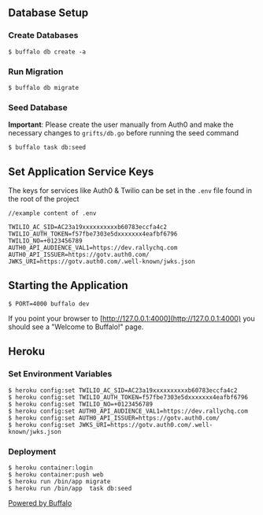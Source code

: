 ## Database Setup

### Create Databases

    $ buffalo db create -a

### Run Migration

    $ buffalo db migrate

### Seed Database

**Important**: Please create the user manually from Auth0 and make the necessary
changes to `grifts/db.go` before running the seed command

    $ buffalo task db:seed

## Set Application Service Keys

The keys for services like Auth0 & Twilio can be set in the `.env` file found in the root of the
project

```
//example content of .env

TWILIO_AC_SID=AC23a19xxxxxxxxxxb60783eccfa4c2
TWILIO_AUTH_TOKEN=f57fbe7303e5dxxxxxxx4eafbf6796
TWILIO_NO=+0123456789
AUTH0_API_AUDIENCE_VAL1=https://dev.rallychq.com
AUTH0_API_ISSUER=https://gotv.auth0.com/
JWKS_URI=https://gotv.auth0.com/.well-known/jwks.json
```

## Starting the Application

    $ PORT=4000 buffalo dev

If you point your browser to [http://127.0.0.1:4000](http://127.0.0.1:4000) you should see a "Welcome to Buffalo!" page.

## Heroku

### Set Environment Variables

    $ heroku config:set TWILIO_AC_SID=AC23a19xxxxxxxxxxb60783eccfa4c2
    $ heroku config:set TWILIO_AUTH_TOKEN=f57fbe7303e5dxxxxxxx4eafbf6796
    $ heroku config:set TWILIO_NO=+0123456789
    $ heroku config:set AUTH0_API_AUDIENCE_VAL1=https://dev.rallychq.com
    $ heroku config:set AUTH0_API_ISSUER=https://gotv.auth0.com/
    $ heroku config:set JWKS_URI=https://gotv.auth0.com/.well-known/jwks.json

### Deployment

    $ heroku container:login
    $ heroku container:push web
    $ heroku run /bin/app migrate
    $ heroku run /bin/app  task db:seed

[Powered by Buffalo](http://gobuffalo.io)
